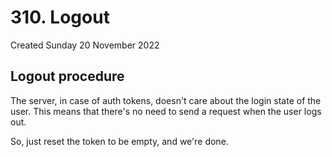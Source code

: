 # 310. Logout
Created Sunday 20 November 2022

## Logout procedure
The server, in case of auth tokens, doesn't care about the login state of the user. This means  that there's no need to send a request when the user logs out.

So, just reset the token to be empty, and we're done.